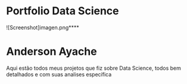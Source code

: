 # Portfolio Data Science

![Screenshot]imagen.png****


# Anderson Ayache 
Aqui estão todos meus projetos que fiz sobre Data Science, todos bem detalhados e com suas analises específica 


